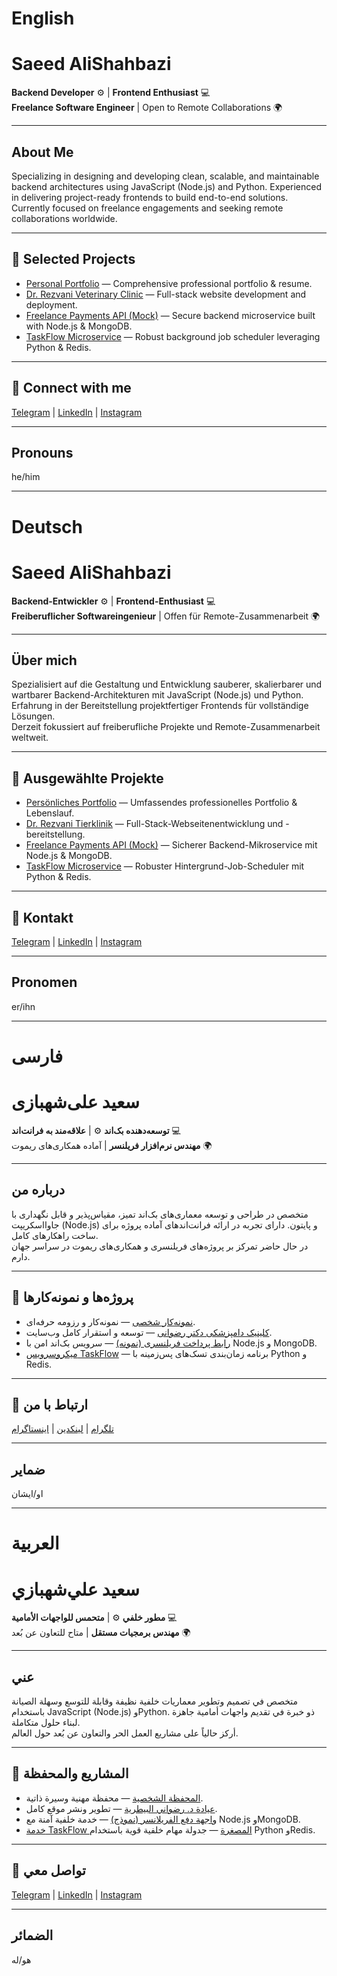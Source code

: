 # English

# Saeed AliShahbazi

**Backend Developer** ⚙️ | **Frontend Enthusiast** 💻  
**Freelance Software Engineer** | Open to Remote Collaborations 🌍

---

## About Me

Specializing in designing and developing clean, scalable, and maintainable backend architectures using JavaScript (Node.js) and Python. Experienced in delivering project-ready frontends to build end-to-end solutions.  
Currently focused on freelance engagements and seeking remote collaborations worldwide.

---

## 📂 Selected Projects

- [Personal Portfolio](https://shahbazion.github.io) — Comprehensive professional portfolio & resume.  
- [Dr. Rezvani Veterinary Clinic](https://www.dr-rezvani-vet.ir) — Full-stack website development and deployment.  
- [Freelance Payments API (Mock)](https://github.com/shahbazion/freelance-payments-api) — Secure backend microservice built with Node.js & MongoDB.  
- [TaskFlow Microservice](https://github.com/shahbazion/taskflow-microservice) — Robust background job scheduler leveraging Python & Redis.

---

## 🔗 Connect with me

[Telegram](https://t.me/shahbazion) | [LinkedIn](https://www.linkedin.com/in/shahbazion) | [Instagram](https://www.instagram.com/shahbazion)

---

## Pronouns

he/him

---

# Deutsch

# Saeed AliShahbazi

**Backend-Entwickler** ⚙️ | **Frontend-Enthusiast** 💻  
**Freiberuflicher Softwareingenieur** | Offen für Remote-Zusammenarbeit 🌍

---

## Über mich

Spezialisiert auf die Gestaltung und Entwicklung sauberer, skalierbarer und wartbarer Backend-Architekturen mit JavaScript (Node.js) und Python. Erfahrung in der Bereitstellung projektfertiger Frontends für vollständige Lösungen.  
Derzeit fokussiert auf freiberufliche Projekte und Remote-Zusammenarbeit weltweit.

---

## 📂 Ausgewählte Projekte

- [Persönliches Portfolio](https://shahbazion.github.io) — Umfassendes professionelles Portfolio & Lebenslauf.  
- [Dr. Rezvani Tierklinik](https://www.dr-rezvani-vet.ir) — Full-Stack-Webseitenentwicklung und -bereitstellung.  
- [Freelance Payments API (Mock)](https://github.com/shahbazion/freelance-payments-api) — Sicherer Backend-Mikroservice mit Node.js & MongoDB.  
- [TaskFlow Microservice](https://github.com/shahbazion/taskflow-microservice) — Robuster Hintergrund-Job-Scheduler mit Python & Redis.

---

## 🔗 Kontakt

[Telegram](https://t.me/shahbazion) | [LinkedIn](https://www.linkedin.com/in/shahbazion) | [Instagram](https://www.instagram.com/shahbazion)

---

## Pronomen

er/ihn

---

# فارسی

# سعید علی‌شهبازی

**توسعه‌دهنده بک‌اند** ⚙️ | **علاقه‌مند به فرانت‌اند** 💻  
**مهندس نرم‌افزار فریلنسر** | آماده همکاری‌های ریموت 🌍

---

## درباره من

متخصص در طراحی و توسعه معماری‌های بک‌اند تمیز، مقیاس‌پذیر و قابل نگهداری با جاوااسکریپت (Node.js) و پایتون. دارای تجربه در ارائه فرانت‌اندهای آماده پروژه برای ساخت راهکارهای کامل.  
در حال حاضر تمرکز بر پروژه‌های فریلنسری و همکاری‌های ریموت در سراسر جهان دارم.

---

## 📂 پروژه‌ها و نمونه‌کارها

- [نمونه‌کار شخصی](https://shahbazion.github.io) — نمونه‌کار و رزومه حرفه‌ای.  
- [کلینیک دامپزشکی دکتر رضوانی](https://www.dr-rezvani-vet.ir) — توسعه و استقرار کامل وب‌سایت.  
- [رابط پرداخت فریلنسری (نمونه)](https://github.com/shahbazion/freelance-payments-api) — سرویس بک‌اند امن با Node.js و MongoDB.  
- [میکروسرویس TaskFlow](https://github.com/shahbazion/taskflow-microservice) — برنامه زمان‌بندی تسک‌های پس‌زمینه با Python و Redis.

---

## 🔗 ارتباط با من

[تلگرام](https://t.me/shahbazion) | [لینکدین](https://www.linkedin.com/in/shahbazion) | [اینستاگرام](https://www.instagram.com/shahbazion)

---

## ضمایر

او/ایشان

---

# العربية

# سعيد علي‌شهبازي

**مطور خلفي** ⚙️ | **متحمس للواجهات الأمامية** 💻  
**مهندس برمجيات مستقل** | متاح للتعاون عن بُعد 🌍

---

## عني

متخصص في تصميم وتطوير معماريات خلفية نظيفة وقابلة للتوسع وسهلة الصيانة باستخدام JavaScript (Node.js) وPython. ذو خبرة في تقديم واجهات أمامية جاهزة لبناء حلول متكاملة.  
أركز حالياً على مشاريع العمل الحر والتعاون عن بُعد حول العالم.

---

## 📂 المشاريع والمحفظة

- [المحفظة الشخصية](https://shahbazion.github.io) — محفظة مهنية وسيرة ذاتية.  
- [عيادة د. رضواني البيطرية](https://www.dr-rezvani-vet.ir) — تطوير ونشر موقع كامل.  
- [واجهة دفع الفريلانسر (نموذج)](https://github.com/shahbazion/freelance-payments-api) — خدمة خلفية آمنة مع Node.js وMongoDB.  
- [خدمة TaskFlow المصغرة](https://github.com/shahbazion/taskflow-microservice) — جدولة مهام خلفية قوية باستخدام Python وRedis.

---

## 🔗 تواصل معي

[Telegram](https://t.me/shahbazion) | [LinkedIn](https://www.linkedin.com/in/shahbazion) | [Instagram](https://www.instagram.com/shahbazion)

---

## الضمائر

هو/له
